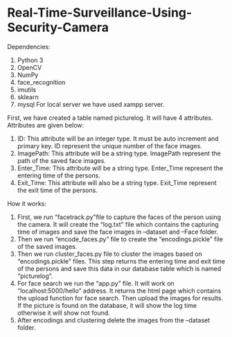 # Real-Time-Surveillance-Using-Security-Camera

Dependencies:
1.	Python 3
2.	OpenCV
3.	NumPy
4.	face_recognition
5.	imutils
6.	sklearn
7.	mysql
For local server we have used xampp server.
 
First, we have created a table named picturelog. It will have 4 attributes. Attributes are given below:
1.	ID: This attribute will be an integer type. It must be auto increment and primary key. ID represent the unique number of the face images.
2.	ImagePath: This attribute will be a string type. ImagePath represent the path of the saved face images.
3.	Enter_Time: This attribute will be a string type. Enter_Time represent the entering time of the persons.
4.	Exit_Time: This attribute will also be a string type. Exit_Time represent the exit time of the persons.

How it works:
1.	First, we run “facetrack.py”file to capture the faces of the person using the camera. It will create the “log.txt” file which contains the capturing time of images and save the face images in –dataset and –Face folder. 
2.	Then we run “encode_faces.py” file to create the “encodings.pickle” file of the saved images.
3.	Then we run cluster_faces.py file to cluster the images based on “encodings.pickle” files. This step returns the entering time and exit time of the persons and save this data in our database table which is named “picturelog”.
4.	For face search we run the “app.py” file. It will work on “localhost:5000/hello” address. It returns the html page which contains the upload function for face search. Then upload the images for results. If the picture is found on the database, it will show the log time otherwise it will show not found.
5.	After encodings and clustering delete the images from the –dataset folder.
